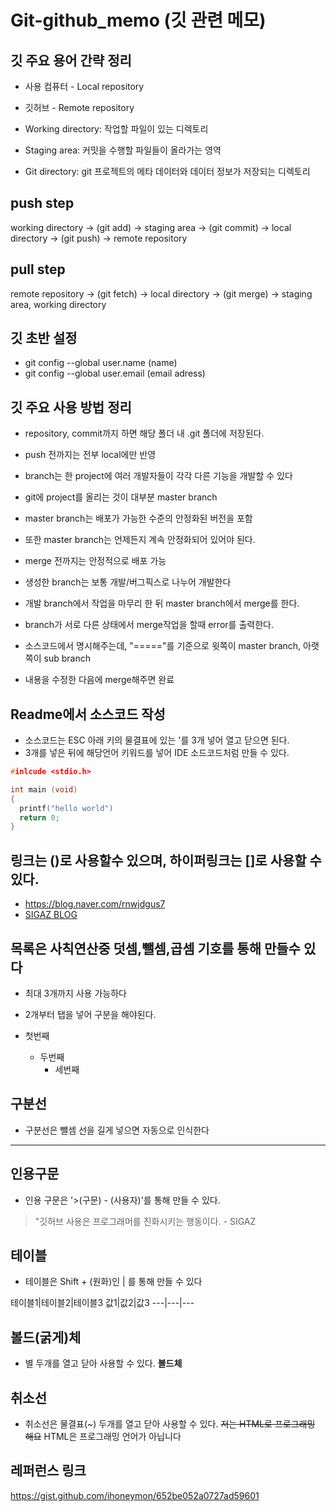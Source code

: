 # Git-github_memo (깃 관련 메모)
## 깃 주요 용어 간략 정리

- 사용 컴퓨터 - Local repository
- 깃허브 - Remote repository

- Working directory: 작업할 파일이 있는 디렉토리
- Staging area: 커밋을 수행할 파일들이 올라가는 영역
- Git directory: git 프로젝트의 메타 데이터와 데이터 정보가 저장되는 디렉토리


## push step
working directory -> (git add) -> staging area -> (git commit) -> local directory -> (git push) -> remote repository


## pull step
remote repository -> (git fetch) -> local directory -> (git merge) -> staging area, working directory 


## 깃 초반 설정
- git config --global user.name (name)
- git config --global user.email (email adress)


## 깃 주요 사용 방법 정리
- repository, commit까지 하면 해당 폴더 내 .git 폴더에 저장된다.
- push 전까지는 전부 local에만 반영

- branch는 한 project에 여러 개발자들이 각각 다른 기능을 개발할 수 있다
- git에 project를 올리는 것이 대부분 master branch
- master branch는 배포가 가능한 수준의 안정화된 버전을 포함
- 또한 master branch는 언제든지 계속 안정화되어 있어야 된다.
- merge 전까지는 안정적으로 배포 가능

- 생성한 branch는 보통 개발/버그픽스로 나누어 개발한다 
- 개발 branch에서 작업을 마무리 한 뒤 master branch에서 merge를 한다. 
- branch가 서로 다른 상태에서 merge작업을 할때 error를 출력한다.  
- 소스코드에서 명시해주는데, "====="를 기준으로 윗쪽이 master branch, 아랫쪽이 sub branch
- 내용을 수정한 다음에 merge해주면 완료


## Readme에서 소스코드 작성
- 소스코드는 ESC 아래 키의 물결표에 있는 '를 3개 넣어 열고 닫으면 된다. 
- 3개를 넣은 뒤에 해당언어 키워드를 넣어 IDE 소드코드처럼 만들 수 있다.

``` C
#inlcude <stdio.h>

int main (void)
{
  printf("hello world")
  return 0;
}
```

## 링크는 ()로 사용할수 있으며, 하이퍼링크는 []로 사용할 수 있다.
- https://blog.naver.com/rnwjdgus7
- [SIGAZ BLOG](https://blog.naver.com/rnwjdgus7)


## 목록은 사칙연산중 덧셈,뺄셈,곱셈 기호를 통해 만들수 있다 
- 최대 3개까지 사용 가능하다
- 2개부터 탭을 넣어 구분을 해야된다. 

- 첫번째
  - 두번째
    - 세번째


## 구분선
- 구분선은 뺄셈 선을 길게 넣으면 자동으로 인식한다
-----------


## 인용구문
- 인용 구문은 '>(구문) - (사용자)'를 통해 만들 수 있다.
> "깃허브 사용은 프로그래머를 진화시키는 행동이다. - SIGAZ


## 테이블
- 테이블은 Shift + \(원화)인 | 를 통해 만들 수 있다

테이블1|테이블2|테이블3
값1|값2|값3
---|---|---


## 볼드(굵게)체 
- 별 두개를 열고 닫아 사용할 수 있다. 
**볼드체**


## 취소선
- 취소선은 물결표(~) 두개를 열고 닫아 사용할 수 있다.
~~저는 HTML로 프로그래밍 해요~~ HTML은 프로그래밍 언어가 아닙니다


## 레퍼런스 링크
https://gist.github.com/ihoneymon/652be052a0727ad59601
